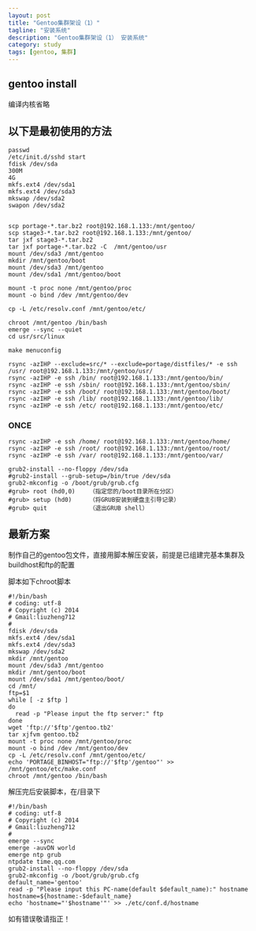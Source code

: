 ```yaml
---
layout: post
title: "Gentoo集群架设（1）"
tagline: "安装系统"
description: "Gentoo集群架设（1） 安装系统"
category: study
tags: [gentoo, 集群]
---
```




## gentoo install

编译内核省略

## 以下是最初使用的方法 

	passwd
	/etc/init.d/sshd start
	fdisk /dev/sda
	300M
	4G
	mkfs.ext4 /dev/sda1
	mkfs.ext4 /dev/sda3
	mkswap /dev/sda2
	swapon /dev/sda2


	scp portage-*.tar.bz2 root@192.168.1.133:/mnt/gentoo/
	scp stage3-*.tar.bz2 root@192.168.1.133:/mnt/gentoo/
	tar jxf stage3-*.tar.bz2
	tar jxf portage-*.tar.bz2 -C  /mnt/gentoo/usr
	mount /dev/sda3 /mnt/gentoo 
	mkdir /mnt/gentoo/boot 
	mount /dev/sda3 /mnt/gentoo 
	mount /dev/sda1 /mnt/gentoo/boot

	mount -t proc none /mnt/gentoo/proc 
	mount -o bind /dev /mnt/gentoo/dev 

	cp -L /etc/resolv.conf /mnt/gentoo/etc/

	chroot /mnt/gentoo /bin/bash
	emerge --sync --quiet
	cd usr/src/linux

	make menuconfig

	rsync -azIHP --exclude=src/* --exclude=portage/distfiles/* -e ssh /usr/ root@192.168.1.133:/mnt/gentoo/usr/
	rsync -azIHP -e ssh /bin/ root@192.168.1.133:/mnt/gentoo/bin/
	rsync -azIHP -e ssh /sbin/ root@192.168.1.133:/mnt/gentoo/sbin/
	rsync -azIHP -e ssh /boot/ root@192.168.1.133:/mnt/gentoo/boot/
	rsync -azIHP -e ssh /lib/ root@192.168.1.133:/mnt/gentoo/lib/
	rsync -azIHP -e ssh /etc/ root@192.168.1.133:/mnt/gentoo/etc/


### ONCE

	rsync -azIHP -e ssh /home/ root@192.168.1.133:/mnt/gentoo/home/
	rsync -azIHP -e ssh /root/ root@192.168.1.133:/mnt/gentoo/root/
	rsync -azIHP -e ssh /var/ root@192.168.1.133:/mnt/gentoo/var/

	grub2-install --no-floppy /dev/sda
	#grub2-install --grub-setup=/bin/true /dev/sda
	grub2-mkconfig -o /boot/grub/grub.cfg
	#grub> root (hd0,0)    （指定您的/boot目录所在分区）
	#grub> setup (hd0)     （将GRUB安装到硬盘主引导记录）
	#grub> quit            （退出GRUB shell）

## 最新方案

制作自己的gentoo包文件，直接用脚本解压安装，前提是已组建完基本集群及buildhost和ftp的配置

脚本如下chroot脚本

	#!/bin/bash
	# coding: utf-8
	# Copyright (c) 2014
	# Gmail:liuzheng712
	#
	fdisk /dev/sda
	mkfs.ext4 /dev/sda1
	mkfs.ext4 /dev/sda3
	mkswap /dev/sda2
	mkdir /mnt/gentoo
	mount /dev/sda3 /mnt/gentoo
	mkdir /mnt/gentoo/boot
	mount /dev/sda1 /mnt/gentoo/boot/
	cd /mnt/
	ftp=$1
	while [ -z $ftp ]
	do
	  read -p "Please input the ftp server:" ftp
	done
	wget 'ftp://'$ftp'/gentoo.tb2'
	tar xjfvm gentoo.tb2
	mount -t proc none /mnt/gentoo/proc
	mount -o bind /dev /mnt/gentoo/dev
	cp -L /etc/resolv.conf /mnt/gentoo/etc/
	echo 'PORTAGE_BINHOST="ftp://'$ftp'/gentoo"' >> /mnt/gentoo/etc/make.conf
	chroot /mnt/gentoo /bin/bash

解压完后安装脚本，在/目录下

	#!/bin/bash
	# coding: utf-8
	# Copyright (c) 2014
	# Gmail:liuzheng712
	#
	emerge --sync
	emerge -auvDN world
	emerge ntp grub
	ntpdate time.qq.com
	grub2-install --no-floppy /dev/sda
	grub2-mkconfig -o /boot/grub/grub.cfg
	default_name='gentoo'
	read -p "Please input this PC-name(default $default_name):" hostname
	hostname=${hostname:-$default_name}
	echo 'hostname="'$hostname'"' >> ./etc/conf.d/hostname

如有错误敬请指正！


